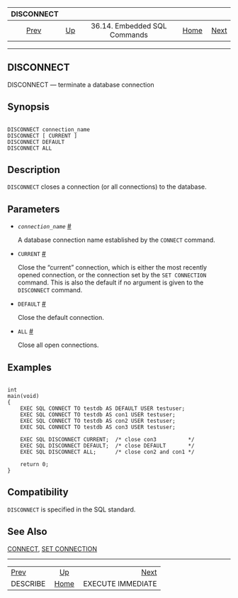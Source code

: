 <!--?xml version="1.0" encoding="UTF-8" standalone="no"?-->

|                 DISCONNECT                 |                                                             |                              |                                                       |                                                              |
| :----------------------------------------: | :---------------------------------------------------------- | :--------------------------: | ----------------------------------------------------: | -----------------------------------------------------------: |
| [Prev](ecpg-sql-describe.html "DESCRIBE")  | [Up](ecpg-sql-commands.html "36.14. Embedded SQL Commands") | 36.14. Embedded SQL Commands | [Home](index.html "PostgreSQL 17devel Documentation") |  [Next](ecpg-sql-execute-immediate.html "EXECUTE IMMEDIATE") |

***

## DISCONNECT

DISCONNECT — terminate a database connection

## Synopsis

```

DISCONNECT connection_name
DISCONNECT [ CURRENT ]
DISCONNECT DEFAULT
DISCONNECT ALL
```

## Description

`DISCONNECT` closes a connection (or all connections) to the database.

## Parameters

* *`connection_name`* [#](#ECPG-SQL-DISCONNECT-CONNECTION-NAME)

    A database connection name established by the `CONNECT` command.

* `CURRENT` [#](#ECPG-SQL-DISCONNECT-CURRENT)

    Close the “current” connection, which is either the most recently opened connection, or the connection set by the `SET CONNECTION` command. This is also the default if no argument is given to the `DISCONNECT` command.

* `DEFAULT` [#](#ECPG-SQL-DISCONNECT-DEFAULT)

    Close the default connection.

* `ALL` [#](#ECPG-SQL-DISCONNECT-ALL)

    Close all open connections.

## Examples

```

int
main(void)
{
    EXEC SQL CONNECT TO testdb AS DEFAULT USER testuser;
    EXEC SQL CONNECT TO testdb AS con1 USER testuser;
    EXEC SQL CONNECT TO testdb AS con2 USER testuser;
    EXEC SQL CONNECT TO testdb AS con3 USER testuser;

    EXEC SQL DISCONNECT CURRENT;  /* close con3          */
    EXEC SQL DISCONNECT DEFAULT;  /* close DEFAULT       */
    EXEC SQL DISCONNECT ALL;      /* close con2 and con1 */

    return 0;
}
```

## Compatibility

`DISCONNECT` is specified in the SQL standard.

## See Also

[CONNECT](ecpg-sql-connect.html "CONNECT"), [SET CONNECTION](ecpg-sql-set-connection.html "SET CONNECTION")

***

|                                            |                                                             |                                                              |
| :----------------------------------------- | :---------------------------------------------------------: | -----------------------------------------------------------: |
| [Prev](ecpg-sql-describe.html "DESCRIBE")  | [Up](ecpg-sql-commands.html "36.14. Embedded SQL Commands") |  [Next](ecpg-sql-execute-immediate.html "EXECUTE IMMEDIATE") |
| DESCRIBE                                   |    [Home](index.html "PostgreSQL 17devel Documentation")    |                                            EXECUTE IMMEDIATE |
